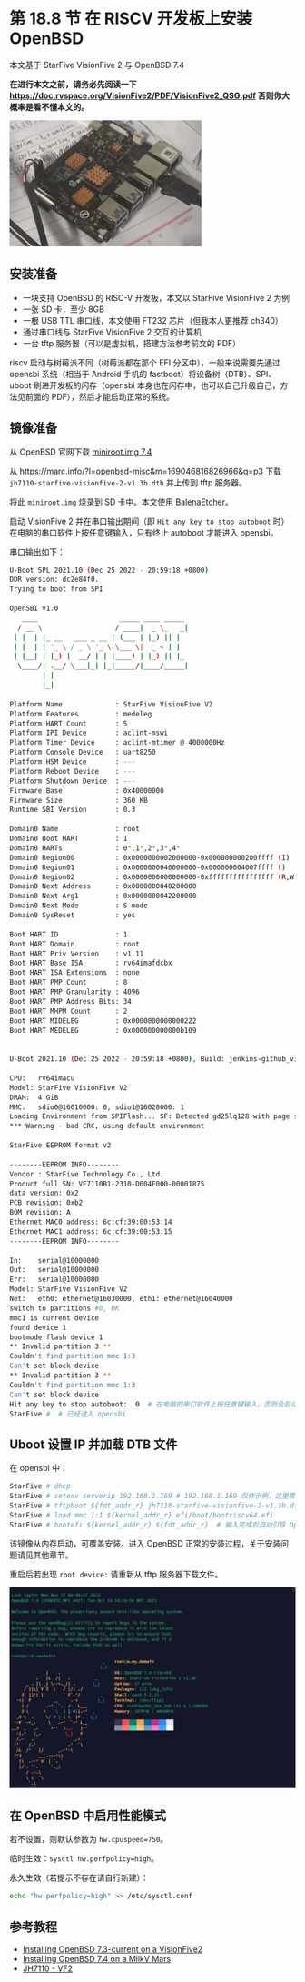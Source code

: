 # 第 18.8 节 在 RISCV 开发板上安装 OpenBSD

本文基于 StarFive VisionFive 2 与 OpenBSD 7.4

**在进行本文之前，请务必先阅读一下 <https://doc.rvspace.org/VisionFive2/PDF/VisionFive2_QSG.pdf> 否则你大概率是看不懂本文的。** 


![StarFive VisionFive 2](../.gitbook/assets/vf2.png)

## 安装准备

- 一块支持 OpenBSD 的 RISC-V 开发板，本文以 StarFive VisionFive 2 为例
- 一张 SD 卡，至少 8GB
- 一根 USB TTL 串口线，本文使用 FT232 芯片（但我本人更推荐 ch340）
- 通过串口线与 StarFive VisionFive 2 交互的计算机
- 一台 tftp 服务器（可以是虚拟机，搭建方法参考前文的 PDF）

riscv 启动与树莓派不同（树莓派都在那个 EFI 分区中），一般来说需要先通过 opensbi 系统（相当于 Android 手机的 fastboot）将设备树（DTB）、SPI、uboot 刷进开发板的闪存（opensbi 本身也在闪存中，也可以自己升级自己，方法见前面的 PDF），然后才能启动正常的系统。

## 镜像准备

从 OpenBSD 官网下载 [miniroot.img 7.4](https://cdn.openbsd.org/pub/OpenBSD/7.4/riscv64/miniroot74.img)

从 <https://marc.info/?l=openbsd-misc&m=169046816826966&q=p3> 下载 `jh7110-starfive-visionfive-2-v1.3b.dtb` 并上传到 tftp 服务器。

将此 `miniroot.img` 烧录到 SD 卡中。本文使用 [BalenaEtcher](https://www.balena.io/etcher/)。

启动 VisionFive 2 并在串口输出期间（即 `Hit any key to stop autoboot` 时）在电脑的串口软件上按任意键输入，只有终止 autoboot 才能进入 opensbi。

串口输出如下：

```sh
U-Boot SPL 2021.10 (Dec 25 2022 - 20:59:18 +0800)
DDR version: dc2e84f0.
Trying to boot from SPI

OpenSBI v1.0
   ____                    _____ ____ _____
  / __ \                  / ____|  _ \_   _|
 | |  | |_ __   ___ _ __ | (___ | |_) || |
 | |  | | '_ \ / _ \ '_ \ \___ \|  _ < | |
 | |__| | |_) |  __/ | | |____) | |_) || |_
  \____/| .__/ \___|_| |_|_____/|____/_____|
        | |
        |_|

Platform Name             : StarFive VisionFive V2
Platform Features         : medeleg
Platform HART Count       : 5
Platform IPI Device       : aclint-mswi
Platform Timer Device     : aclint-mtimer @ 4000000Hz
Platform Console Device   : uart8250
Platform HSM Device       : ---
Platform Reboot Device    : ---
Platform Shutdown Device  : ---
Firmware Base             : 0x40000000
Firmware Size             : 360 KB
Runtime SBI Version       : 0.3

Domain0 Name              : root
Domain0 Boot HART         : 1
Domain0 HARTs             : 0*,1*,2*,3*,4*
Domain0 Region00          : 0x0000000002000000-0x000000000200ffff (I)
Domain0 Region01          : 0x0000000040000000-0x000000004007ffff ()
Domain0 Region02          : 0x0000000000000000-0xffffffffffffffff (R,W,X)
Domain0 Next Address      : 0x0000000040200000
Domain0 Next Arg1         : 0x0000000042200000
Domain0 Next Mode         : S-mode
Domain0 SysReset          : yes

Boot HART ID              : 1
Boot HART Domain          : root
Boot HART Priv Version    : v1.11
Boot HART Base ISA        : rv64imafdcbx
Boot HART ISA Extensions  : none
Boot HART PMP Count       : 8
Boot HART PMP Granularity : 4096
Boot HART PMP Address Bits: 34
Boot HART MHPM Count      : 2
Boot HART MIDELEG         : 0x0000000000000222
Boot HART MEDELEG         : 0x000000000000b109


U-Boot 2021.10 (Dec 25 2022 - 20:59:18 +0800), Build: jenkins-github_visionfive2-4

CPU:   rv64imacu
Model: StarFive VisionFive V2
DRAM:  4 GiB
MMC:   sdio0@16010000: 0, sdio1@16020000: 1
Loading Environment from SPIFlash... SF: Detected gd25lq128 with page size 256 Bytes, erase size 4 KiB, total 16 MiB
*** Warning - bad CRC, using default environment

StarFive EEPROM format v2

--------EEPROM INFO--------
Vendor : StarFive Technology Co., Ltd.
Product full SN: VF7110B1-2310-D004E000-00001875
data version: 0x2
PCB revision: 0xb2
BOM revision: A
Ethernet MAC0 address: 6c:cf:39:00:53:14
Ethernet MAC1 address: 6c:cf:39:00:53:15
--------EEPROM INFO--------

In:    serial@10000000
Out:   serial@10000000
Err:   serial@10000000
Model: StarFive VisionFive V2
Net:   eth0: ethernet@16030000, eth1: ethernet@16040000
switch to partitions #0, OK
mmc1 is current device
found device 1
bootmode flash device 1
** Invalid partition 3 **
Couldn't find partition mmc 1:3
Can't set block device
** Invalid partition 3 **
Couldn't find partition mmc 1:3
Can't set block device
Hit any key to stop autoboot:  0  # 在电脑的串口软件上按任意键输入，否则会启动没有准备好的 OpenBSD
StarFive #  # 已经进入 opensbi
```

## Uboot 设置 IP 并加载 DTB 文件

在 opensbi 中：

```sh
StarFive # dhcp
StarFive # setenv serverip 192.168.1.169 # 192.168.1.169 仅作示例，这里需要填你 tftp 服务器真实的 IP 地址
StarFive # tftpboot ${fdt_addr_r} jh7110-starfive-visionfive-2-v1.3b.dtb
StarFive # load mmc 1:1 ${kernel_addr_r} efi/boot/bootriscv64.efi
StarFive # bootefi ${kernel_addr_r} ${fdt_addr_r}  # 输入完成后自动引导 OpenBSD 的 uboot，OpenBSD 开机
```

该镜像从内存启动，可覆盖安装。进入 OpenBSD 正常的安装过程，关于安装问题请见其他章节。

重启后若出现 `root device:` 请重新从 tftp 服务器下载文件。

![OpenBSD 7.4 on StarFive VisionFive 2](../.gitbook/assets/obvf2.png)

## 在 OpenBSD 中启用性能模式

若不设置，则默认参数为 `hw.cpuspeed=750`。

临时生效：`sysctl hw.perfpolicy=high`。

永久生效（若提示不存在请自行新建）：

```sh
echo "hw.perfpolicy=high" >> /etc/sysctl.conf
```

## 参考教程

- [Installing OpenBSD 7.3-current on a VisionFive2](https://gist.github.com/csgordon/74658096f7838382b40bd64e11f6983e)
- [Installing OpenBSD 7.4 on a MilkV Mars](https://mzh.io/installing-openbsd-7-4-on-a-milkv-mars)
- [JH7110 - VF2](https://marc.info/?t=169039246400003&r=1&w=2)
